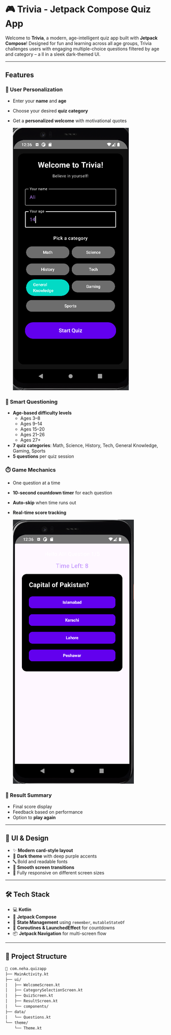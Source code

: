 # 🎮 Trivia - Jetpack Compose Quiz App

Welcome to **Trivia**, a modern, age-intelligent quiz app built with **Jetpack Compose**!
Designed for fun and learning across all age groups, 
Trivia challenges users with engaging multiple-choice questions filtered by age and category – a
ll in a sleek dark-themed UI.

---

##  Features

### 👤 User Personalization
- Enter your **name** and **age**
- Choose your desired **quiz category**
- Get a **personalized welcome** with motivational quotes
  
  ![image alt](https://github.com/Neha-Qasim/Trivia-QuizGame/blob/3a84c1c0d934f4557915ca34cc02a94f7b9d8564/Screenshot%202025-07-22%20123621.png)
  

### 🧠 Smart Questioning
- **Age-based difficulty levels**
  - Ages 3–8
  - Ages 9–14
  - Ages 15–20
  - Ages 21–26
  - Ages 27+
- **7 quiz categories**: Math, Science, History, Tech, General Knowledge, Gaming, Sports
- **5 questions** per quiz session

### ⏱️ Game Mechanics
- One question at a time
- **10-second countdown timer** for each question
- **Auto-skip** when time runs out
- **Real-time score tracking**

  ![image alt](https://github.com/Neha-Qasim/Trivia-QuizGame/blob/efff267c34047b9ca0991142e249d2c979510815/Screenshot%202025-07-22%20123637.png)

### 🧾 Result Summary
- Final score display
- Feedback based on performance
- Option to **play again**

---

## 🎨 UI & Design

- ✨ **Modern card-style layout**
- 🌙 **Dark theme** with deep purple accents
- 🔤 Bold and readable fonts
- 🧭 **Smooth screen transitions**
- 📱 Fully responsive on different screen sizes

---

## 🛠️ Tech Stack

- 💻 **Kotlin**
- 🧱 **Jetpack Compose**
- 🔄 **State Management** using `remember`, `mutableStateOf`
- 🔁 **Coroutines & LaunchedEffect** for countdowns
- 📦 **Jetpack Navigation** for multi-screen flow

---

## 📂 Project Structure

```bash
📁 com.neha.quizapp
├── MainActivity.kt
├── ui/
│   ├── WelcomeScreen.kt
│   ├── CategorySelectionScreen.kt
│   ├── QuizScreen.kt
│   ├── ResultScreen.kt
│   └── components/
├── data/
│   └── Questions.kt
└── theme/
    └── Theme.kt


